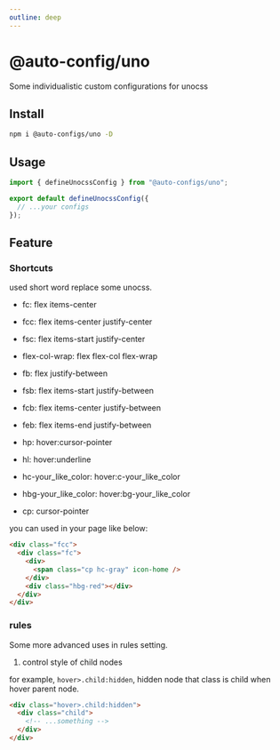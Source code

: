 ```yaml
---
outline: deep
---
```


# @auto-config/uno

Some individualistic custom configurations for unocss

## Install

```bash
npm i @auto-configs/uno -D
```

## Usage

```ts
import { defineUnocssConfig } from "@auto-configs/uno";

export default defineUnocssConfig({
  // ...your configs
});
```

## Feature

### Shortcuts

used short word replace some unocss.

- fc: flex items-center
- fcc: flex items-center justify-center
- fsc: flex items-start justify-center
- flex-col-wrap: flex flex-col flex-wrap
- fb: flex justify-between
- fsb: flex items-start justify-between
- fcb: flex items-center justify-between
- feb: flex items-end justify-between

- hp: hover:cursor-pointer
- hl: hover:underline
- hc-your_like_color: hover:c-your_like_color
- hbg-your_like_color: hover:bg-your_like_color

- cp: cursor-pointer

you can used in your page like below:

```html
<div class="fcc">
  <div class="fc">
    <div>
      <span class="cp hc-gray" icon-home />
    </div>
    <div class="hbg-red"></div>
  </div>
</div>
```

### rules

Some more advanced uses in rules setting.

1. control style of child nodes

for example, `hover>.child:hidden`, hidden node that class is child when hover parent node.

```html
<div class="hover>.child:hidden">
  <div class="child">
    <!-- ...something -->
  </div>
</div>
```
